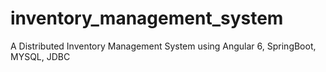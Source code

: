 # inventory_management_system
A Distributed Inventory Management System using Angular 6, SpringBoot, MYSQL, JDBC
